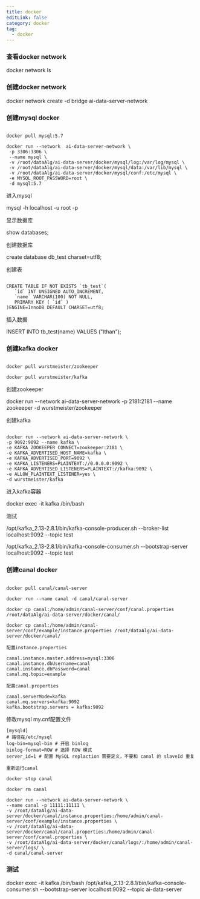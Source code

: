 ```yaml
---
title: docker
editLink: false
category: docker
tag:
  - docker
---
```


### 查看docker network

docker network ls

### 创建docker network

docker network create -d bridge ai-data-server-network


### 创建mysql docker

```shell

docker pull mysql:5.7

docker run --network  ai-data-server-network \
 -p 3306:3306 \
 --name mysql \
 -v /root/dataAlg/ai-data-server/docker/mysql/log:/var/log/mysql \
 -v /root/dataAlg/ai-data-server/docker/mysql/data:/var/lib/mysql \
 -v /root/dataAlg/ai-data-server/docker/mysql/conf:/etc/mysql \
 -e MYSQL_ROOT_PASSWORD=root \
 -d mysql:5.7
```

进入mysql

mysql -h localhost -u root -p

显示数据库

show databases;

创建数据库

create database db_test charset=utf8;

创建表

```mysql

CREATE TABLE IF NOT EXISTS `tb_test`(
   `id` INT UNSIGNED AUTO_INCREMENT,
   `name` VARCHAR(100) NOT NULL,
   PRIMARY KEY ( `id` )
)ENGINE=InnoDB DEFAULT CHARSET=utf8;

```
插入数据

INSERT INTO tb_test(name) VALUES ("lthan");

### 创建kafka docker

```shell

docker pull wurstmeister/zookeeper

docker pull wurstmeister/kafka

```

创建zookeeper

docker run --network ai-data-server-network -p 2181:2181 --name zookeeper -d wurstmeister/zookeeper

创建kafka

```shell

docker run --network ai-data-server-network \
-p 9092:9092 --name kafka \
-e KAFKA_ZOOKEEPER_CONNECT=zookeeper:2181 \
-e KAFKA_ADVERTISED_HOST_NAME=kafka \
-e KAFKA_ADVERTISED_PORT=9092 \
-e KAFKA_LISTENERS=PLAINTEXT://0.0.0.0:9092 \
-e KAFKA_ADVERTISED_LISTENERS=PLAINTEXT://kafka:9092 \
-e ALLOW_PLAINTEXT_LISTENER=yes \
-d wurstmeister/kafka

```

进入kafka容器

docker exec -it kafka /bin/bash

测试

/opt/kafka_2.13-2.8.1/bin/kafka-console-producer.sh --broker-list localhost:9092 --topic test

/opt/kafka_2.13-2.8.1/bin/kafka-console-consumer.sh --bootstrap-server localhost:9092 --topic test

### 创建canal docker

```shell

docker pull canal/canal-server

docker run --name canal -d canal/canal-server

docker cp canal:/home/admin/canal-server/conf/canal.properties /root/dataAlg/ai-data-server/docker/canal/

docker cp canal:/home/admin/canal-server/conf/example/instance.properties /root/dataAlg/ai-data-server/docker/canal/

配置instance.properties

canal.instance.master.address=mysql:3306
canal.instance.dbUsername=canal
canal.instance.dbPassword=canal
canal.mq.topic=example

配置canal.properties

canal.serverMode=kafka
canal.mq.servers=kafka:9092
kafka.bootstrap.servers = kafka:9092

```

修改mysql my.cnf配置文件

```shell
[mysqld]
# 路径在/etc/mysql
log-bin=mysql-bin # 开启 binlog
binlog-format=ROW # 选择 ROW 模式
server_id=1 # 配置 MySQL replaction 需要定义，不要和 canal 的 slaveId 重复

重新运行canal

docker stop canal

docker rm canal

docker run --network ai-data-server-network \
--name canal -p 11111:11111 \
-v /root/dataAlg/ai-data-server/docker/canal/instance.properties:/home/admin/canal-server/conf/example/instance.properties \
-v /root/dataAlg/ai-data-server/docker/canal/canal.properties:/home/admin/canal-server/conf/canal.properties \
-v /root/dataAlg/ai-data-server/docker/canal/logs/:/home/admin/canal-server/logs/ \
-d canal/canal-server

```


### 测试

docker exec -it kafka /bin/bash
/opt/kafka_2.13-2.8.1/bin/kafka-console-consumer.sh --bootstrap-server localhost:9092 --topic ai-data-server
